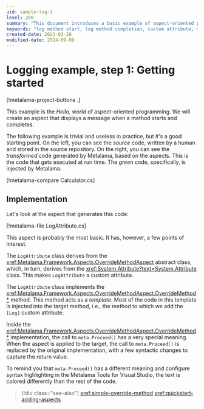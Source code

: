 ```yaml
---
uid: sample-log-1
level: 200
summary: "This document introduces a basic example of aspect-oriented programming using Metalama to log method start and completion messages."
keywords: "log method start, log method completion, custom attribute, meta.Proceed"
created-date: 2023-03-28
modified-date: 2024-09-09
---
```


# Logging example, step 1: Getting started

[!metalama-project-buttons .]

This example is the _Hello, world_ of aspect-oriented programming. We will create an aspect that displays a message when
a method starts and completes.

The following example is trivial and useless in practice, but it's a good starting point. On the left, you can see the
_source_ code, written by a human and stored in the source repository. On the right, you can see the _transformed_ code
generated by Metalama, based on the aspects. This is the code that gets executed at run time. The _green_ code,
specifically, is injected by Metalama.

[!metalama-compare Calculator.cs]

## Implementation

Let's look at the aspect that generates this code:

[!metalama-file LogAttribute.cs]

This aspect is probably the most basic. It has, however, a few points of interest.

The `LogAttribute` class derives from the <xref:Metalama.Framework.Aspects.OverrideMethodAspect> abstract class, which,
in turn, derives from the <xref:System.Attribute?text=System.Attribute> class. This makes `LogAttribute` a custom
attribute.

The `LogAttribute` class implements the <xref:Metalama.Framework.Aspects.OverrideMethodAspect.OverrideMethod*> method.
This method acts as a _template_. Most of the code in this template is injected into the target method, i.e., the method
to which we add the `[Log]` custom attribute.

Inside the <xref:Metalama.Framework.Aspects.OverrideMethodAspect.OverrideMethod*> implementation, the call
to `meta.Proceed()` has a very special meaning. When the aspect is applied to the target, the call to `meta.Proceed()`
is replaced by the original implementation, with a few syntactic changes to capture the return value.

To remind you that `meta.Proceed()` has a different meaning and configure syntax highlighting in the Metalama Tools for
Visual Studio, the text is colored differently than the rest of the code.

> [!div class="see-also"]
> <xref:simple-override-method>
> <xref:quickstart-adding-aspects>
  



